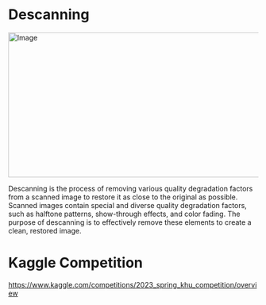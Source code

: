 # Descanning
<img width="851" height="292" alt="Image" src="https://github.com/user-attachments/assets/0c38e48c-4c4a-4b8c-a208-bcea563e7aa4" />

Descanning is the process of removing various quality degradation factors from a scanned image to restore it as close to the original as possible. Scanned images contain special and diverse quality degradation factors, such as halftone patterns, show-through effects, and color fading. The purpose of descanning is to effectively remove these elements to create a clean, restored image.
# Kaggle Competition
https://www.kaggle.com/competitions/2023_spring_khu_competition/overview

